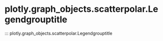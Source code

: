 # plotly.graph_objects.scatterpolar.Legendgrouptitle

::: plotly.graph_objects.scatterpolar.Legendgrouptitle
